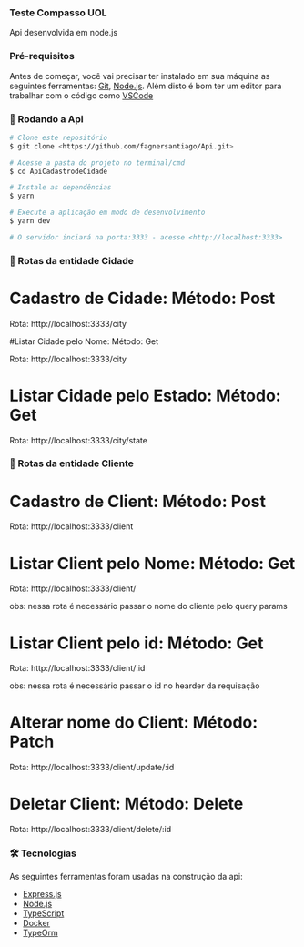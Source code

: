 ### Teste Compasso UOL

Api desenvolvida em node.js

### Pré-requisitos

Antes de começar, você vai precisar ter instalado em sua máquina as seguintes ferramentas:
[Git](https://git-scm.com), [Node.js](https://nodejs.org/en/).
Além disto é bom ter um editor para trabalhar com o código como [VSCode](https://code.visualstudio.com/)

### 🎲 Rodando a Api

```bash
# Clone este repositório
$ git clone <https://github.com/fagnersantiago/Api.git>

# Acesse a pasta do projeto no terminal/cmd
$ cd ApiCadastrodeCidade

# Instale as dependências
$ yarn

# Execute a aplicação em modo de desenvolvimento
$ yarn dev

# O servidor inciará na porta:3333 - acesse <http://localhost:3333>
```

### 🎲 Rotas da entidade Cidade

# Cadastro de Cidade: Método: Post

Rota: http://localhost:3333/city

#Listar Cidade pelo Nome: Método: Get

Rota: http://localhost:3333/city

# Listar Cidade pelo Estado: Método: Get

Rota: http://localhost:3333/city/state

### 🎲 Rotas da entidade Cliente

# Cadastro de Client: Método: Post

Rota: http://localhost:3333/client

# Listar Client pelo Nome: Método: Get

Rota: http://localhost:3333/client/

obs: nessa rota é necessário passar o nome do cliente pelo query params

# Listar Client pelo id: Método: Get

Rota: http://localhost:3333/client/:id

obs: nessa rota é necessário passar o id no hearder da requisação

# Alterar nome do Client: Método: Patch

Rota: http://localhost:3333/client/update/:id

# Deletar Client: Método: Delete

Rota: http://localhost:3333/client/delete/:id

### 🛠 Tecnologias

As seguintes ferramentas foram usadas na construção da api:

- [Express.js](https://expressjs.com/pt-br/)
- [Node.js](https://nodejs.org/en/)
- [TypeScript](https://www.typescriptlang.org/)
- [Docker](https://www.docker.com/)
- [TypeOrm](https://typeorm.io/#/)

